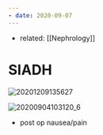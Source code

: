 ```yaml
---
- date: 2020-09-07
---
```


- related: [[Nephrology]]

# SIADH

![20201209135627](https://photos.thisispiggy.com/file/wikiFiles/20201209135627.png)

<!-- triggers for SIADH -->

![20200904103120_6](https://photos.thisispiggy.com/file/wikiFiles/20200904103120_6.png)

- post op nausea/pain

